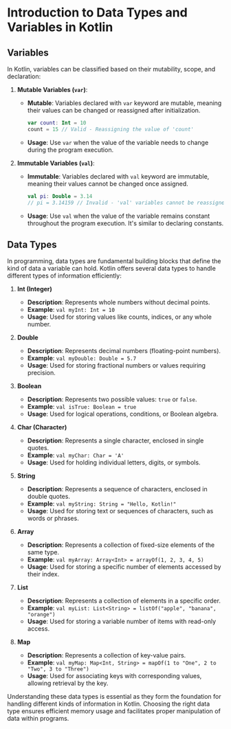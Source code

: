 # Introduction to Data Types and Variables in Kotlin

## Variables

In Kotlin, variables can be classified based on their mutability, scope, and declaration:

1. **Mutable Variables (`var`)**:
   - **Mutable**: Variables declared with `var` keyword are mutable, meaning their values can be changed or reassigned after initialization.
     ```kotlin
     var count: Int = 10
     count = 15 // Valid - Reassigning the value of 'count'
     ```
   - **Usage**: Use `var` when the value of the variable needs to change during the program execution.

2. **Immutable Variables (`val`)**:
   - **Immutable**: Variables declared with `val` keyword are immutable, meaning their values cannot be changed once assigned.
     ```kotlin
     val pi: Double = 3.14
     // pi = 3.14159 // Invalid - 'val' variables cannot be reassigned
     ```
   - **Usage**: Use `val` when the value of the variable remains constant throughout the program execution. It's similar to declaring constants.

## Data Types

In programming, data types are fundamental building blocks that define the kind of data a variable can hold. Kotlin offers several data types to handle different types of information efficiently:

1. **Int (Integer)**
   - **Description**: Represents whole numbers without decimal points.
   - **Example**: `val myInt: Int = 10`
   - **Usage**: Used for storing values like counts, indices, or any whole number.

2. **Double**
   - **Description**: Represents decimal numbers (floating-point numbers).
   - **Example**: `val myDouble: Double = 5.7`
   - **Usage**: Used for storing fractional numbers or values requiring precision.

3. **Boolean**
   - **Description**: Represents two possible values: `true` or `false`.
   - **Example**: `val isTrue: Boolean = true`
   - **Usage**: Used for logical operations, conditions, or Boolean algebra.

4. **Char (Character)**
   - **Description**: Represents a single character, enclosed in single quotes.
   - **Example**: `val myChar: Char = 'A'`
   - **Usage**: Used for holding individual letters, digits, or symbols.

5. **String**
   - **Description**: Represents a sequence of characters, enclosed in double quotes.
   - **Example**: `val myString: String = "Hello, Kotlin!"`
   - **Usage**: Used for storing text or sequences of characters, such as words or phrases.

6. **Array**
   - **Description**: Represents a collection of fixed-size elements of the same type.
   - **Example**: `val myArray: Array<Int> = arrayOf(1, 2, 3, 4, 5)`
   - **Usage**: Used for storing a specific number of elements accessed by their index.

7. **List**
   - **Description**: Represents a collection of elements in a specific order.
   - **Example**: `val myList: List<String> = listOf("apple", "banana", "orange")`
   - **Usage**: Used for storing a variable number of items with read-only access.

8. **Map**
   - **Description**: Represents a collection of key-value pairs.
   - **Example**: `val myMap: Map<Int, String> = mapOf(1 to "One", 2 to "Two", 3 to "Three")`
   - **Usage**: Used for associating keys with corresponding values, allowing retrieval by the key.

Understanding these data types is essential as they form the foundation for handling different kinds of information in Kotlin. Choosing the right data type ensures efficient memory usage and facilitates proper manipulation of data within programs.
